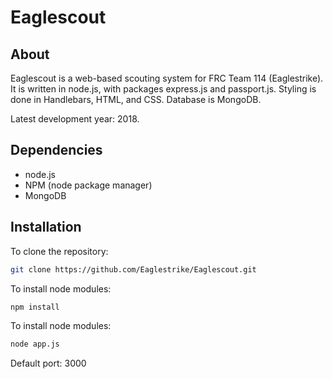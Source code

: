 # Eaglescout
## About
Eaglescout is a web-based scouting system for FRC Team 114 (Eaglestrike). It is written in node.js, with packages express.js and passport.js. Styling is done in Handlebars, HTML, and CSS. Database is MongoDB.

Latest development year: 2018.

## Dependencies
* node.js
* NPM (node package manager)
* MongoDB

## Installation
To clone the repository:
```bash
git clone https://github.com/Eaglestrike/Eaglescout.git
```
To install node modules:
```bash
npm install
```

To install node modules:
```bash
node app.js
```

Default port: 3000